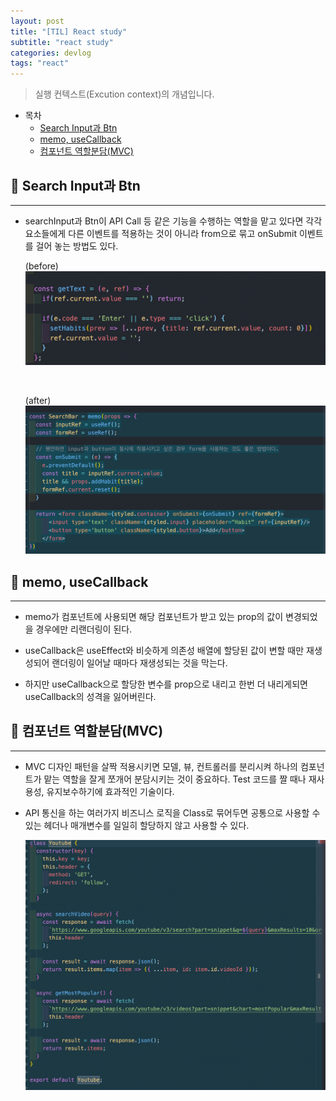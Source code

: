 ```yaml
---
layout: post
title: "[TIL] React study"
subtitle: "react study"
categories: devlog
tags: "react"
---
```


> 실행 컨텍스트(Excution context)의 개념입니다.

<!--more-->

- 목차
  - [Search Input과 Btn](#-1-search-input과-btn)
  - [memo, useCallback](#-2-memo-usecallback)
  - [컴포넌트 역할분담(MVC)](#-컴포넌트-역할분담mvc)

## 📌 Search Input과 Btn

---

- searchInput과 Btn이 API Call 등 같은 기능을 수행하는 역할을 맡고 있다면 각각 요소들에게 다른 이벤트를 적용하는 것이 아니라 from으로 묶고 onSubmit 이벤트를 걸어 놓는 방법도 있다.

  (before)
  <img src="/assets/img/react/2022-02-13-2.png" width="500px">

  <br />

  (after)
  <img src="/assets/img/react/2022-02-13-1.png" width="500px">

## 📌 memo, useCallback

---

- memo가 컴포넌트에 사용되면 해당 컴포넌트가 받고 있는 prop의 값이 변경되었을 경우에만 리랜더링이 된다.

- useCallback은 useEffect와 비슷하게 의존성 배열에 할당된 값이 변할 때만 재생성되어 랜더링이 일어날 때마다 재생성되는 것을 막는다.
- 하지만 useCallback으로 할당한 변수를 prop으로 내리고 한번 더 내리게되면 useCallback의 성격을 잃어버린다.

## 📌 컴포넌트 역할분담(MVC)

---

- MVC 디자인 패턴을 살짝 적용시키면 모델, 뷰, 컨트롤러를 분리시켜 하나의 컴포넌트가 맡는 역할을 잘게 쪼개어 분담시키는 것이 중요하다. Test 코드를 짤 때나 재사용성, 유지보수하기에 효과적인 기술이다.

- API 통신을 하는 여러가지 비즈니스 로직을 Class로 묶어두면 공통으로 사용할 수 있는 헤더나 매개변수를 일일히 할당하지 않고 사용할 수 있다.

  <img src="/assets/img/react/2022-02-13-3.png" width="500px">
